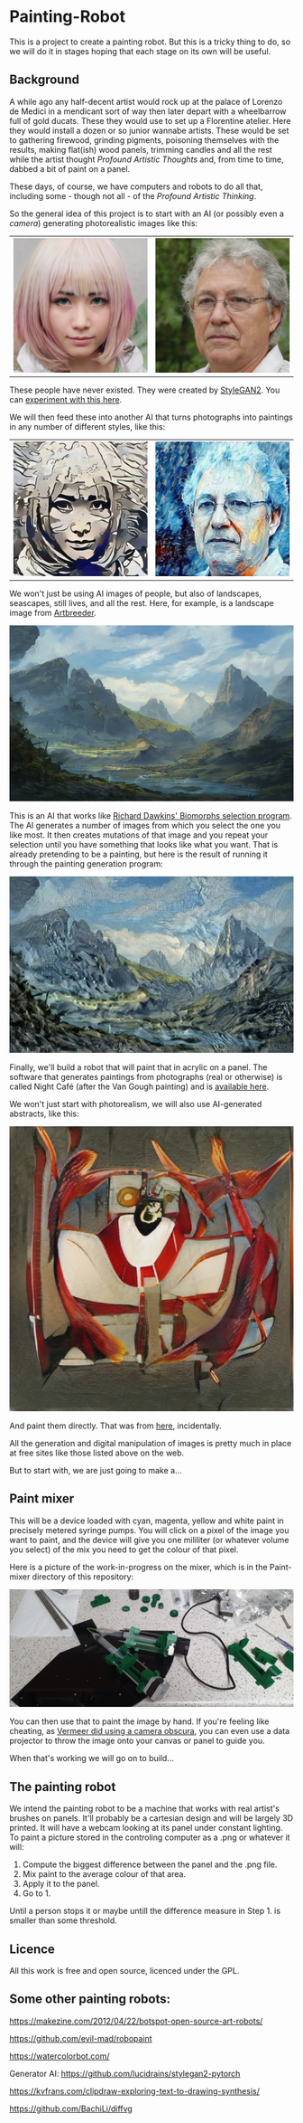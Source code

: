 # Painting-Robot

This is a project to create a painting robot. But this is a tricky thing to do, so we will do it in stages hoping that each stage on its own will be useful.

## Background

A while ago any half-decent artist would rock up at the palace of Lorenzo de Medici in a mendicant sort of way then later depart with a wheelbarrow full of gold ducats.  These they would use to set up a Florentine atelier.  Here they would install a dozen or so junior wannabe artists.  These would be set to gathering firewood, grinding pigments, poisoning themselves with the results, making flat(ish) wood panels,  trimming candles and all the rest while the artist thought *Profound Artistic Thoughts* and, from time to time, dabbed a bit of paint on a panel.

These days, of course, we have computers and robots to do all that, including some - though not all - of the *Profound Artistic Thinking*.

So the general idea of this project is to start with an AI (or possibly even a *camera*) generating photorealistic images like this:

<table style="width:100%">
  <tr>
    <th><img width: 100%; display: block; src="https://github.com/RepRapLtd/Painting-Robot/blob/master/Artworks/ai-face-6.jpeg" alt="ash hair">
    </th>
    <th><img width: 100%; display: block; src="https://github.com/RepRapLtd/Painting-Robot/blob/master/Artworks/ai-face-10.jpeg" alt="glasses bloke">
    </th>
  </tr>
</table>

These people have never existed. They were created by [StyleGAN2](https://arxiv.org/abs/1912.04958). You can [experiment with this here](https://thispersondoesnotexist.com/). 

We will then feed these into another AI that turns photographs into paintings in any number of different styles, like this:

<table style="width:100%">
  <tr>
    <th><img width: 100%; display: block; src="https://github.com/RepRapLtd/Painting-Robot/blob/master/Artworks/ai6-nc.jpg" alt="ash hair">
    </th>
    <th><img width: 100%; display: block; src="https://github.com/RepRapLtd/Painting-Robot/blob/master/Artworks/ai10-nc.jpg" alt="glasses bloke">
    </th>
  </tr>
</table>

We won't just be using AI images of people, but also of landscapes, seascapes, still lives, and all the rest. Here, for example, is a landscape image from [Artbreeder](https://www.artbreeder.com/). 

![landscape 1](https://github.com/RepRapLtd/Painting-Robot/blob/master/Artworks/artb-1.jpg)

This is an AI that works like [Richard Dawkins' Biomorphs selection program](http://www.emergentmind.com/biomorphs). The AI generates a number of images from which you select the one you like most. It then creates mutations of that image and you repeat your selection until you have something that looks like what you want. That is already pretending to be a painting, but here is the result of running it through the painting generation program:

![landscape 1 nc](https://github.com/RepRapLtd/Painting-Robot/blob/master/Artworks/artb-1-nc.jpg)


Finally, we'll build a robot that will paint that in acrylic on a panel. The software that generates paintings from photographs (real or otherwise) is called Night Café (after the Van Gough painting) and is [available here](https://creator.nightcafe.studio/).

We won't just start with photorealism, we will also use AI-generated abstracts, like this:

![abstract 1](https://github.com/RepRapLtd/Painting-Robot/blob/master/Artworks/1.jpeg)

And paint them directly. That was from [here](https://thisartworkdoesnotexist.com/), incidentally.

All the generation and digital manipulation of images is pretty much in place at free sites like those listed above on the web.

But to start with, we are just going to make a...

## Paint mixer

This will be a device loaded with cyan, magenta, yellow and white paint in precisely metered syringe pumps. You will click on a pixel of the image you want to paint, and the device will give you one mililiter (or whatever volume you select) of the mix you need to get the colour of that pixel.

Here is a picture of the work-in-progress on the mixer, which is in the Paint-mixer directory of this repository:

![mixer wip](https://github.com/RepRapLtd/Painting-Robot/blob/master/Paint-mixer/Pics/mixer-wip.jpg)

You can then use that to paint the image by hand. If you're feeling like cheating, as [Vermeer did using a camera obscura](https://www.bbc.co.uk/history/british/empire_seapower/vermeer_camera_01.shtml), you can even use a data projector to throw the image onto your canvas or panel to guide you.

When that's working we will go on to build...
 
## The painting robot

We intend the painting robot to be a machine that works with real artist's brushes on panels. It'll probably be a cartesian design and will be largely 3D printed. It will have a webcam looking at its panel under constant lighting. To paint a picture stored in the controling computer as a .png or whatever it will:

1. Compute the biggest difference between the panel and the .png file.
2. Mix paint to the average colour of that area.
3. Apply it to the panel.
4. Go to 1.

Until a person stops it or maybe untill the difference measure in Step 1. is smaller than some threshold. 

## Licence

All this work is free and open source, licenced under the GPL.


## Some other painting robots:

https://makezine.com/2012/04/22/botspot-open-source-art-robots/

https://github.com/evil-mad/robopaint

https://watercolorbot.com/

Generator AI: https://github.com/lucidrains/stylegan2-pytorch

https://kvfrans.com/clipdraw-exploring-text-to-drawing-synthesis/

https://github.com/BachiLi/diffvg


